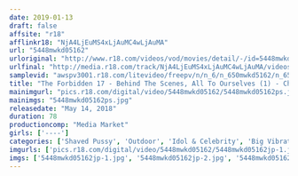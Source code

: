 ```yaml
---
date: 2019-01-13
draft: false
affsite: "r18"
afflinkr18: "NjA4LjEuMS4xLjAuMC4wLjAuMA"
url: "5448mwkd05162"
urloriginal: "http://www.r18.com/videos/vod/movies/detail/-/id=5448mwkd05162"
urlfinal: "http://media.r18.com/track/NjA4LjEuMS4xLjAuMC4wLjAuMA/videos/vod/movies/detail/-/id=5448mwkd05162"
samplevid: "awspv3001.r18.com/litevideo/freepv/n/n_6/n_650mwkd5162/n_650mwkd5162_dmb_w.mp4"
title: "The Forbidden 17 - Behind The Scenes, All To Ourselves (1) - Chiho"
mainimgurl: "pics.r18.com/digital/video/5448mwkd05162/5448mwkd05162ps.jpg"
mainimgs: "5448mwkd05162ps.jpg"
releasedate: "May 14, 2018"
duration: 78
productioncomp: "Media Market"
girls: ['----']
categories: ['Shaved Pussy', 'Outdoor', 'Idol & Celebrity', 'Big Vibrator', 'Idol Video']
imgurls: ['pics.r18.com/digital/video/5448mwkd05162/5448mwkd05162jp-1.jpg', 'pics.r18.com/digital/video/5448mwkd05162/5448mwkd05162jp-2.jpg', 'pics.r18.com/digital/video/5448mwkd05162/5448mwkd05162jp-3.jpg', 'pics.r18.com/digital/video/5448mwkd05162/5448mwkd05162jp-4.jpg', 'pics.r18.com/digital/video/5448mwkd05162/5448mwkd05162jp-5.jpg', 'pics.r18.com/digital/video/5448mwkd05162/5448mwkd05162jp-6.jpg', 'pics.r18.com/digital/video/5448mwkd05162/5448mwkd05162jp-7.jpg', 'pics.r18.com/digital/video/5448mwkd05162/5448mwkd05162jp-8.jpg', 'pics.r18.com/digital/video/5448mwkd05162/5448mwkd05162jp-9.jpg', 'pics.r18.com/digital/video/5448mwkd05162/5448mwkd05162jp-10.jpg', 'pics.r18.com/digital/video/5448mwkd05162/5448mwkd05162jp-11.jpg', 'pics.r18.com/digital/video/5448mwkd05162/5448mwkd05162jp-12.jpg', 'pics.r18.com/digital/video/5448mwkd05162/5448mwkd05162jp-13.jpg', 'pics.r18.com/digital/video/5448mwkd05162/5448mwkd05162jp-14.jpg', 'pics.r18.com/digital/video/5448mwkd05162/5448mwkd05162jp-15.jpg', 'pics.r18.com/digital/video/5448mwkd05162/5448mwkd05162jp-16.jpg', 'pics.r18.com/digital/video/5448mwkd05162/5448mwkd05162jp-17.jpg', 'pics.r18.com/digital/video/5448mwkd05162/5448mwkd05162jp-18.jpg', 'pics.r18.com/digital/video/5448mwkd05162/5448mwkd05162jp-19.jpg', 'pics.r18.com/digital/video/5448mwkd05162/5448mwkd05162jp-20.jpg']
imgs: ['5448mwkd05162jp-1.jpg', '5448mwkd05162jp-2.jpg', '5448mwkd05162jp-3.jpg', '5448mwkd05162jp-4.jpg', '5448mwkd05162jp-5.jpg', '5448mwkd05162jp-6.jpg', '5448mwkd05162jp-7.jpg', '5448mwkd05162jp-8.jpg', '5448mwkd05162jp-9.jpg', '5448mwkd05162jp-10.jpg', '5448mwkd05162jp-11.jpg', '5448mwkd05162jp-12.jpg', '5448mwkd05162jp-13.jpg', '5448mwkd05162jp-14.jpg', '5448mwkd05162jp-15.jpg', '5448mwkd05162jp-16.jpg', '5448mwkd05162jp-17.jpg', '5448mwkd05162jp-18.jpg', '5448mwkd05162jp-19.jpg', '5448mwkd05162jp-20.jpg']
---
```

